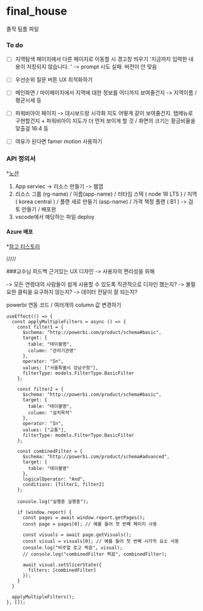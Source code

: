 # final_house
졸작 팀플 파일

### To do

- [ ] 지역탐색 페이지에서 다른 페이지로 이동할 시 경고창 띄우기 '지금까지 입력한 내용이 저장되지 않습니다. ' -> prompt 시도 실패. 버전이 안 맞음
- [ ] 우선순위 질문 버튼 UX 최적화하기
- [ ] 메인화면 / 마이페이지에서 지역에 대한 정보를 어디까지 보여줄건지 -> 지역이름 / 평균시세 등
- [ ] 파워비아이 페이지 -> 대시보드랑 시각화 지도 어떻게 같이 보여줄건지. 탭메뉴로 구현할건지 + 파워비아이 지도가 더 먼저 보이게 할 것 / 화면의 크기는 황금비율을 맞출걸 16:4 등

- [ ] 여유가 된다면 famer motion 사용하기

### API 정의서
*[노션](https://www.notion.so/2-29540c534eb54de2808f282591fea938)

1. App serviec -> 리소스 만들기 -> 웹앱 
2. 리소스 그룹 (rg-name) / 이름(app-name) / 러타임 스택 ( node 18 LTS ) / 지역 ( korea central ) / 플랜 새로 만들기 (asp-name) / 가격 책정 플랜 ( B1 ) -> 검토 만들기 / 배포완
3. vscode에서 해당하는 파일 deploy 

#### Azure 배포
*[참고 티스토리](https://zigispace.net/1111)


/////

###교수님 피드백
근거있는 UX 디자인 -> 사용자의 편리성을 위해



-> 모든 연령대의 사람들이 쉽게 사용할 수 있도록 직관적으로 디자인 했는지?
-> 불필요한 클릭을 요구하지 않는지?
-> 데이터 전달이 잘 되는지?


powerbi 연동 코드 / 여러개의 column 값 변경하기
```
useEffect(() => {
  const applyMultipleFilters = async () => {
    const filter1 = {
      $schema: "http://powerbi.com/product/schema#basic",
      target: {
        table: "테이블명",
        column: "관리기관명"
      },
      operator: "In",
      values: ["서울특별시 강남구청"],
      filterType: models.FilterType.BasicFilter
    };

    const filter2 = {
      $schema: "http://powerbi.com/product/schema#basic",
      target: {
        table: "테이블명",
        column: "설치목적"
      },
      operator: "In",
      values: ["교통"],
      filterType: models.FilterType.BasicFilter
    };

    const combinedFilter = {
      $schema: "http://powerbi.com/product/schema#advanced",
      target: {
        table: "테이블명"
      },
      logicalOperator: "And",
      conditions: [filter1, filter2]
    };

    console.log("실행중 실행중");

    if (window.report) {
      const pages = await window.report.getPages();
      const page = pages[0]; // 예를 들어 첫 번째 페이지 사용

      const visuals = await page.getVisuals();
      const visual = visuals[0]; // 예를 들어 첫 번째 시각적 요소 사용
      console.log("비주얼 로고 찍음", visual);
      // console.log("combinedFilter 찍음", combinedFilter);

      await visual.setSlicerState({
        filters: [combinedFilter]
      });
    }
  }

  applyMultipleFilters();
}, []);

```
